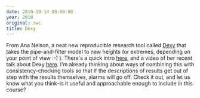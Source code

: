 ```yaml
---
date: 2010-10-14 09:00:00
year: 2010
original: swc
title: Dexy
---
```

<p>From Ana Nelson, a neat new reproducible research tool called <a href="http://blog.dexy.it/">Dexy</a> that takes the pipe-and-filter model to new heights (or extremes, depending on your point of view :-) ).  There's a quick intro <a href="http://blog.dexy.it/13">here</a>, and a video of her recent talk about Dexy <a href="http://blog.dexy.it/247">here</a>. I'm already thinking about ways of combining this with consistency-checking tools so that if the descriptions of results get out of step with the results themselves, alarms will go off.  Check it out, and let us know what you think–is it useful and approachable enough to include in this course?</p>
